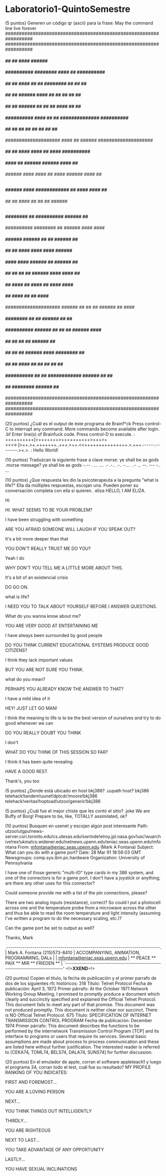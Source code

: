 # Laboratorio1-QuintoSemestre

(5 puntos) Generen un código qr (ascii) para la frase:
May the command line live forever
##################################################################
##################################################################
####              ##        ##      ####  ######              ####
####  ##########  ########          ####      ##  ##########  ####
####  ##      ##  ####  ##  ##    ########    ##  ##      ##  ####
####  ##      ##  ######    ####    ##  ##    ##  ##      ##  ####
####  ##      ##  ######        ##  ##  ##  ####  ##      ##  ####
####  ##########  ####  ##  ##    ##############  ##########  ####
####              ##  ##  ##  ##  ##  ##  ##  ##              ####
####################    ####  ##  ######      ####################
####    ##    ##  ####  ####            ##  ####  ##########  ####
####            ####  ##  ######  ######      ####    ##  ########
######  ######    ####  ####  ##  ####  ######  ####  ##    ######
####  ######  ####  ############    ##  ####      ####  ##    ####
######  ##  ##            ####    ##  ##      ##    ######  ######
####          ########    ##  ##########  ######      ##      ####
##########              ########      ##    ######      ####  ####
####  ######    ######    ##          ##    ######  ##        ####
####        ##        ##      ####    ####    ####  ######  ######
####  ####    ####          ######  ##        ######  ##  ########
####      ##      ##  ##  ##        ######  ####  ####    ##  ####
####            ##    ####  ##  ####  ##      ####  ####    ######
####        ##      ####    ##  ##      ####              ########
####################  ######    ##  ##    ##  ######      ##  ####
####              ########  ##  ##  ######    ##  ##      ########
####  ##########  ######        ##  ##  ##    ######  ####    ####
####  ##      ##  ##            ##  ######              ##    ####
####  ##      ##  ##    ######        ####    ########    ##  ####
####  ##      ##  ####          ##  ##    ##    ##      ##    ####
####  ##########  ##  ##    ############  ######    ##    ##  ####
####              ##    ########    ######      ##    ############
##################################################################
##################################################################


(20 puntos) ¿Cuál es el output de éste programa de Brainf*ck
Press control-C to interrupt any command.
More commands become available after login.
.bf
Enter line(s) of Brainfuck code. Press control-D to execute.
: ++++++++++[>+++++++>++++++++++>+++>+<<<<-]>++.>+.+++++++..+++.>++.<<+++++++++++++++.>.+++.------.--------.>+.>.
:
Hello World!


(10 puntos) Traduzcan la siguiente frase a clave morse:
ye shall be as gods
.morse
message? ye shall be as gods
-.-- .  ... .... .- .-.. .-..  -... .  .- ...  --. --- -.. ...

(10 puntos) ¿Que respuesta les dio la psicoterapeuta a la pregunta "what is life?"
Ella da múltiples respuestas, escojan una. Pueden poner su conversación completa con ella si quieren.
.eliza
HELLO, I AM ELIZA.

Hi

HI. WHAT SEEMS TO BE YOUR PROBLEM?

I have been struggling with something

ARE YOU AFRAID SOMEONE WILL LAUGH IF YOU SPEAK OUT?

It's a bit more deeper than that

YOU DON'T REALLY TRUST ME DO YOU?

Yeah I do

WHY DON'T YOU TELL ME A LITTLE MORE ABOUT THIS.

It's a bit of an existencial crisis

DO GO ON.

what is life?

I NEED YOU TO TALK ABOUT YOURSELF BEFORE I ANSWER QUESTIONS.

What do you wanna know about me?

YOU ARE VERY GOOD AT ENTERTAINING ME

I have always been surrounded by good people

DO YOU THINK CURRENT EDUCATIONAL SYSTEMS PRODUCE GOOD CITIZENS?

I think they lack important values

BUT YOU ARE NOT SURE YOU THINK.

what do you mean?

PERHAPS YOU ALREADY KNOW THE ANSWER TO THAT?

I have a mild idea of it

HEY! JUST LET GO MAN!

I think the meaning to life is to be the best version of ourselves and try to do good whenever we can

DO YOU REALLY DOUBT YOU THINK

I don't

WHAT DO YOU THINK OF THIS SESSION SO FAR?

I think it has been quite revealing

HAVE A GOOD REST.

Thank's, you too


(5 puntos) ¿Donde está ubicado en host bkj386?
.uupath
host? bkj386
telehack!tandem!uunet!dptcdc!moore!bkj386
telehack!veritas!hoptoad!utzoo!generic!bkj386


(5 puntos) ¿Cuál fue el mejor chiste que les contó el sitio?
.joke
We are Buffy of Borg! Prepare to be, like, TOTALLY assimilated, ok?


(10 puntos) Busquen en usenet y escojan algún post interesante
Path: utzoo!utgpu!news-server.csri.toronto.edu!cs.utexas.edu!swrinde!elroy.jpl.nasa.gov!usc!wuarchive!rex!ukma!cs.widener.edu!netnews.upenn.edu!eniac.seas.upenn.edu!mfontana
From: mfontana@eniac.seas.upenn.edu (Mark A Fontana)
Subject: What can you do with a game port?
Date: 28 Mar 91 18:56:03 GMT
Newsgroups: comp.sys.ibm.pc.hardware
Organization: University of Pennsylvania


I have one of those generic "multi-IO" type cards in my 386 system, and
one of the connectors is for a game port.  I don't have a joystick or
anything; are there any other uses for this connector?

Could someone provide me with a list of the pin connections, please?

There are two analog inputs (resistance), correct?  So could I put a
photocell across one and the temperature probe from a microwave across the
other and thus be able to read the room temperature and light intensity
(assuming I've written a program to do the necessary scaling, etc.)?

Can the game port be set to output as well?

Thanks,
Mark

.-----------------------------------------------------------------------------.
| Mark A. Fontana (215)573-8410 | ACCOMPANYING, ANIMATION, PROGRAMMING, DALs  |
| mfontana@eniac.seas.upenn.edu |   ** PEACE ** PAIX ** MIR ** FRIEDEN **     |
`-----------------------------------------------------------------------------'
=!=__XXEND__=!=


(20 puntos) Copien el titulo, la fecha de publicación y el primer parrafo de dos de los siguientes rfc históricos:
318
Titulo: Telnet Protocol
Fecha de publicación: April 3, 1972
Primer párrafo:
   At the October 1971 Network Working Group Meeting, I promised to
   promptly produce a document which clearly and succinctly specified
   and explained the Official Telnet Protocol.  This document fails to
   meet any part of that promise.  This document was not produced
   promptly.  This document is neither clear nor succinct.  There is NO
   Official Telnet Protocol.
675
Titulo: SPECIFICATION OF INTERNET TRANSMISSION CONTROL PROGRAM
Fecha de publicación: December 1974
Primer párrafo:
   This document describes the functions to be performed by the
   internetwork Transmission Control Program [TCP] and its interface to
   programs or users that require its services. Several basic
   assumptions are made about process to process communication and these
   are listed here without further justification. The interested reader
   is referred to [CEKA74, TOML74, BELS74, DALA74, SUNS74] for further
   discussion.


(20 puntos) En el emulador de apple, corran el software appleteach1 y luego el programa 34, corran todo el test, cuál fue su resultado?
MY PROFILE RANKING OF YOU INDICATES:                                   
                                        
FIRST AND FOREMOST...          
                                        
   YOU ARE A LOVING PERSON              
                                        
NEXT...                        
                                        
   YOU THINK THINGS OUT INTELLIGENTLY   
                                        
THIRDLY...                     

   YOU ARE RIGHTEOUS                                     

NEXT TO LAST...                

   YOU TAKE ADVANTAGE OF ANY OPPORTUNITY        

LASTLY...                      
                                        
   YOU HAVE SEXUAL INCLINATIONS


